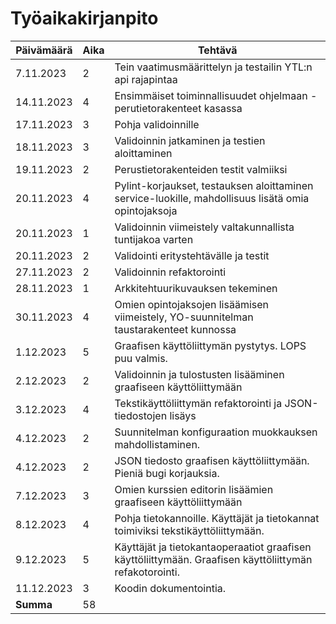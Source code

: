 # Työaikakirjanpito

| Päivämäärä | Aika | Tehtävä |
| ---------- | ---- | ------- |
| 7.11.2023  | 2    | Tein vaatimusmäärittelyn ja testailin YTL:n api rajapintaa |
| 14.11.2023  | 4    | Ensimmäiset toiminnallisuudet ohjelmaan - perutietorakenteet kasassa |
| 17.11.2023  | 3    | Pohja validoinnille |
| 18.11.2023  | 3    | Validoinnin jatkaminen ja testien aloittaminen |
| 19.11.2023  | 2    | Perustietorakenteiden testit valmiiksi |
| 20.11.2023  | 4    | Pylint-korjaukset, testauksen aloittaminen service-luokille, mahdollisuus lisätä omia opintojaksoja |
| 20.11.2023  | 1    | Validoinnin viimeistely valtakunnallista tuntijakoa varten |
| 20.11.2023  | 2    | Validointi eritystehtävälle ja testit |
| 27.11.2023  | 2    | Validoinnin refaktorointi |
| 28.11.2023  | 1    | Arkkitehtuurikuvauksen tekeminen |
| 30.11.2023  | 4    | Omien opintojaksojen lisäämisen viimeistely, YO-suunnitelman taustarakenteet kunnossa |
| 1.12.2023  | 5    | Graafisen käyttöliittymän pystytys. LOPS puu valmis. |
| 2.12.2023  | 2 | Validoinnin ja tulostusten lisääminen graafiseen käyttöliittymään |
| 3.12.2023  | 4 | Tekstikäyttöliittymän refaktorointi ja JSON-tiedostojen lisäys |
| 4.12.2023  | 2 | Suunnitelman konfiguraation muokkauksen mahdollistaminen. 
| 4.12.2023  | 2 | JSON tiedosto graafisen käyttöliittymään. Pieniä bugi korjauksia. |
| 7.12.2023  | 3 | Omien kurssien editorin lisäämien graafiseen käyttöliittymään |
| 8.12.2023  | 4 | Pohja tietokannoille. Käyttäjät ja tietokannat toimiviksi tekstikäyttöliittymään. |
| 9.12.2023  | 5 | Käyttäjät ja tietokantaoperaatiot graafisen käyttöliittymään. Graafisen käyttöliittymän refakotorointi. |
| 11.12.2023  | 3 | Koodin dokumentointia. |
| **Summa**  | 58 ||
